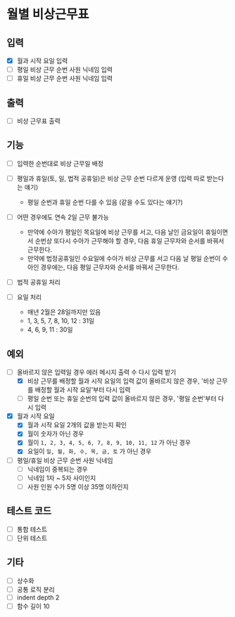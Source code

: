 # 월별 비상근무표

## 입력

  - [x] 월과 시작 요일 입력
  - [ ] 평일 비상 근무 순번 사원 닉네임 입력
  - [ ] 휴일 비상 근무 순번 사원 닉네임 입력

## 출력

  - [ ] 비상 근무표 출력

## 기능

  - [ ] 입력한 순번대로 비상 근무일 배정

  - [ ] 평일과 휴일(토, 일, 법적 공휴일)은 비상 근무 순번 다르게 운영 (입력 따로 받는다는 얘기)
    - 평일 순번과 휴일 순번 다를 수 있음 (같을 수도 있다는 얘기?)

  - [ ] 어떤 경우에도 연속 2일 근무 불가능
    - 만약에 수아가 평일인 목요일에 비상 근무를 서고, 다음 날인 금요일이 휴일이면서 순번상 또다시 수아가 근무해야 할 경우, 다음 휴일 근무자와 순서를 바꿔서 근무한다.
    - 만약에 법정공휴일인 수요일에 수아가 비상 근무를 서고 다음 날 평일 순번이 수아인 경우에는, 다음 평일 근무자와 순서를 바꿔서 근무한다.

  - [ ] 법적 공휴일 처리

  - [ ] 요일 처리
    - 매년 2월은 28일까지만 있음
    - 1, 3, 5, 7, 8, 10, 12 : 31일
    - 4, 6, 9, 11 : 30일

## 예외 

  - [ ] 올바르지 않은 입력일 경우 에러 메시지 출력 수 다시 입력 받기
    - [x] 비상 근무를 배정할 월과 시작 요일의 입력 값이 올바르지 않은 경우, '비상 근무를 배정할 월과 시작 요일'부터 다시 입력
    - [ ] 평일 순번 또는 휴일 순번의 입력 값이 올바르지 않은 경우, '평일 순번'부터 다시 입력

  - [x] 월과 시작 요일
    - [x] 월과 시작 요일 2개의 값을 받는지 확인
    - [x] 월이 숫자가 아닌 경우
    - [x] 월이 `1, 2, 3, 4, 5, 6, 7, 8, 9, 10, 11, 12` 가 아닌 경우
    - [x] 요일이 `일, 월, 화, 수, 목, 금, 토` 가 아닌 경우

  - [ ] 평일/휴일 비상 근무 순번 사원 닉네임
    - [ ] 닉네임이 중복되는 경우
    - [ ] 닉네임 1자 ~ 5자 사이인지
    - [ ] 사원 인원 수가 5명 이상 35명 이하인지

## 테스트 코드

  - [ ] 통합 테스트
  - [ ] 단위 테스트

## 기타

  - [ ] 상수화
  - [ ] 공통 로직 분리
  - [ ] indent depth 2
  - [ ] 함수 길이 10
